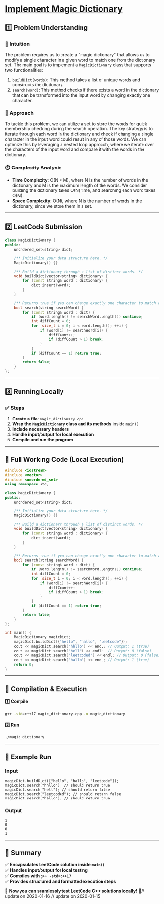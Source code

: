 # **[Implement Magic Dictionary](https://leetcode.com/problems/implement-magic-dictionary/description/)**  

## **1️⃣ Problem Understanding**  
### **📌 Intuition**  
The problem requires us to create a "magic dictionary" that allows us to modify a single character in a given word to match one from the dictionary set. The main goal is to implement a `MagicDictionary` class that supports two functionalities:
1. `buildDict(words)`: This method takes a list of unique words and constructs the dictionary.
2. `search(word)`: This method checks if there exists a word in the dictionary that can be transformed into the input word by changing exactly one character.

### **🚀 Approach**  
To tackle this problem, we can utilize a set to store the words for quick membership checking during the search operation. The key strategy is to iterate through each word in the dictionary and check if changing a single character in the input word could result in any of those words. We can optimize this by leveraging a nested loop approach, where we iterate over the characters of the input word and compare it with the words in the dictionary.

### **⏱️ Complexity Analysis**  
- **Time Complexity**: O(N * M), where N is the number of words in the dictionary and M is the maximum length of the words. We consider building the dictionary takes O(N) time, and searching each word takes O(M).
- **Space Complexity**: O(N), where N is the number of words in the dictionary, since we store them in a set.

---  

## **2️⃣ LeetCode Submission**  
```cpp
class MagicDictionary {
public:
    unordered_set<string> dict;

    /** Initialize your data structure here. */
    MagicDictionary() {}

    /** Build a dictionary through a list of distinct words. */
    void buildDict(vector<string> dictionary) {
        for (const string& word : dictionary) {
            dict.insert(word);
        }
    }

    /** Returns true if you can change exactly one character to match a word in the dictionary. */
    bool search(string searchWord) {
        for (const string& word : dict) {
            if (word.length() != searchWord.length()) continue;
            int diffCount = 0;
            for (size_t i = 0; i < word.length(); ++i) {
                if (word[i] != searchWord[i]) {
                    diffCount++;
                    if (diffCount > 1) break;
                }
            }
            if (diffCount == 1) return true;
        }
        return false;
    }
};  
```  

---  

## **3️⃣ Running Locally**  
### **✅ Steps**  
1. **Create a file**: `magic_dictionary.cpp`  
2. **Wrap the `MagicDictionary` class and its methods** inside `main()`  
3. **Include necessary headers**  
4. **Handle input/output for local execution**  
5. **Compile and run the program**  

---  

## **📝 Full Working Code (Local Execution)**  
```cpp
#include <iostream>
#include <vector>
#include <unordered_set>
using namespace std;

class MagicDictionary {
public:
    unordered_set<string> dict;

    /** Initialize your data structure here. */
    MagicDictionary() {}

    /** Build a dictionary through a list of distinct words. */
    void buildDict(vector<string> dictionary) {
        for (const string& word : dictionary) {
            dict.insert(word);
        }
    }

    /** Returns true if you can change exactly one character to match a word in the dictionary. */
    bool search(string searchWord) {
        for (const string& word : dict) {
            if (word.length() != searchWord.length()) continue;
            int diffCount = 0;
            for (size_t i = 0; i < word.length(); ++i) {
                if (word[i] != searchWord[i]) {
                    diffCount++;
                    if (diffCount > 1) break;
                }
            }
            if (diffCount == 1) return true;
        }
        return false;
    }
};

int main() {
    MagicDictionary magicDict;
    magicDict.buildDict({"hello", "hallo", "leetcode"});
    cout << magicDict.search("hhllo") << endl; // Output: 1 (true)
    cout << magicDict.search("hell") << endl;  // Output: 0 (false)
    cout << magicDict.search("leetcoded") << endl; // Output: 0 (false)
    cout << magicDict.search("hallo") << endl; // Output: 1 (true)
    return 0;
}  
```  

---  

## **🔧 Compilation & Execution**  
#### **1️⃣ Compile**  
```bash
g++ -std=c++17 magic_dictionary.cpp -o magic_dictionary
```  

#### **2️⃣ Run**  
```bash
./magic_dictionary
```  

---  

## **🎯 Example Run**  
### **Input**  
```
magicDict.buildDict(["hello", "hallo", "leetcode"]);
magicDict.search("hhllo"); // should return true
magicDict.search("hell"); // should return false
magicDict.search("leetcoded"); // should return false
magicDict.search("hallo"); // should return true
```  
### **Output**  
```
1
0
0
1
```  

---  

## **📌 Summary**  
✅ **Encapsulates LeetCode solution inside `main()`**  
✅ **Handles input/output for local testing**  
✅ **Compiles with `g++ -std=c++17`**  
✅ **Provides structured and formatted execution steps**  

🚀 **Now you can seamlessly test LeetCode C++ solutions locally!** 🚀// update on 2020-01-16
// update on 2020-01-15
